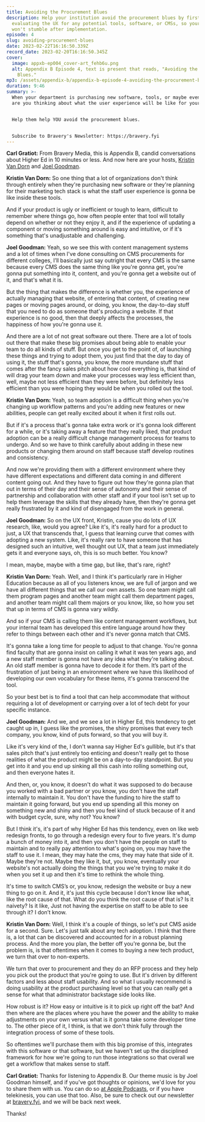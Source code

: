 ```yaml
---
title: Avoiding the Procurement Blues
description: Help your institution avoid the procurement blues by first
  evaluating the UX for any potential tools, software, or CMSs, so your staff
  won't stumble after implementation.
episode: 4
slug: avoiding-procurement-blues
date: 2023-02-22T16:16:50.339Z
record_date: 2023-02-20T16:16:50.345Z
cover:
  image: appxb-ep004_cover-art_fehb6u.png
  alt: Appendix B Episode 4, text is present that reads, "Avoiding the Procurement
    Blues."
mp3: /assets/appendix-b/appendix-b-episode-4-avoiding-the-procurement-blues.mp3
duration: 9:46
summary: >-
  When your department is purchasing new software, tools, or maybe even a CMS,
  are you thinking about what the user experience will be like for your staff? 


  Help them help YOU avoid the procurement blues.


  S﻿ubscribe to Bravery's Newsletter: https://bravery.fyi
---
```

**Carl Gratiot:** From Bravery Media, this is Appendix B, candid conversations about Higher Ed in 10 minutes or less. And now here are your hosts, [Kristin Van Dorn](https://www.linkedin.com/in/kristinvandorn/) and [Joel Goodman](https://www.linkedin.com/in/joelgoodman/). 

**Kristin Van Dorn:** So one thing that a lot of organizations don't think through entirely when they're purchasing new software or they're planning for their marketing tech stack is what the staff user experience is gonna be like inside these tools.

And if your product is ugly or inefficient or tough to learn, difficult to remember where things go, how often people enter that tool will totally depend on whether or not they enjoy it, and if the experience of updating a component or moving something around is easy and intuitive, or if it's something that's unadjustable and challenging.

**Joel Goodman:** Yeah, so we see this with content management systems and a lot of times when I've done consulting on CMS procurements for different colleges, I’ll basically just say outright that every CMS is the same because every CMS does the same thing like you're gonna get, you're gonna put something into it, content, and you're gonna get a website out of it, and that's what it is.

But the thing that makes the difference is whether you, the experience of actually managing that website, of entering that content, of creating new pages or moving pages around, or doing, you know, the day-to-day stuff that you need to do as someone that's producing a website. If that experience is no good, then that deeply affects the processes, the happiness of how you're gonna use it.

And there are a lot of not great software out there. There are a lot of tools out there that make these big promises about being able to enable your team to do all kinds of stuff. But once you get to the point of, of launching these things and trying to adopt them, you just find that the day to day of using it, the stuff that's gonna, you know, the more mundane stuff that comes after the fancy sales pitch about how cool everything is, that kind of will drag your team down and make your processes way less efficient than, well, maybe not less efficient than they were before, but definitely less efficient than you were hoping they would be when you rolled out the tool.

**Kristin Van Dorn:** Yeah, so team adoption is a difficult thing when you're changing up workflow patterns and you're adding new features or new abilities, people can get really excited about it when it first rolls out.

But if it's a process that's gonna take extra work or it's gonna look different for a while, or it's taking away a feature that they really liked, that product adoption can be a really difficult change management process for teams to undergo. And so we have to think carefully about adding in these new products or changing them around on staff because staff develop routines and consistency.

And now we're providing them with a different environment where they have different expectations and different data coming in and different content going out. And they have to figure out how they're gonna plan that out in terms of their day and their sense of autonomy and their sense of partnership and collaboration with other staff and if your tool isn't set up to help them leverage the skills that they already have, then they're gonna get really frustrated by it and kind of disengaged from the work in general.

**Joel Goodman:** So on the UX front, Kristin, cause you do lots of UX research, like, would you agree? Like it's, it's really hard for a product to just, a UX that transcends that, I guess that learning curve that comes with adopting a new system. Like, it's really rare to have someone that has designed such an intuitive, well thought out UX, that a team just immediately gets it and everyone says, oh, this is so much better. You know?

I mean, maybe, maybe with a time gap, but like, that's rare, right? 

**Kristin Van Dorn:** Yeah. Well, and I think it's particularly rare in Higher Education because as all of you listeners know, we are full of jargon and we have all different things that we call our own assets. So one team might call them program pages and another team might call them department pages, and another team might call them majors or you know, like, so how you set that up in terms of CMS is gonna vary wildly. 

And so if your CMS is calling them like content management workflows, but your internal team has developed this entire language around how they refer to things between each other and it's never gonna match that CMS.

It's gonna take a long time for people to adjust to that change. You're gonna find faculty that are gonna insist on calling it what it was ten years ago, and a new staff member is gonna not have any idea what they're talking about. An old staff member is gonna have to decode it for them. It’s part of the frustration of just being in an environment where we have this likelihood of developing our own vocabulary for these items, it's gonna transcend the tool.

So your best bet is to find a tool that can help accommodate that without requiring a lot of development or carrying over a lot of tech debt for your specific instance.

**Joel Goodman:** And we, and we see a lot in Higher Ed, this tendency to get caught up in, I guess like the promises, the shiny promises that every tech company, you know, kind of puts forward, so that you will buy it.

Like it's very kind of the, I don't wanna say Higher Ed's gullible, but it's that sales pitch that's just entirely too enticing and doesn't really get to those realities of what the product might be on a day-to-day standpoint. But you get into it and you end up sinking all this cash into rolling something out, and then everyone hates it.

And then, or, you know, it doesn't do what it was supposed to do because you worked with a bad partner or you know, you don't have the staff internally to maintain it. You don't have the funding to hire the staff to maintain it going forward, but you end up spending all this money on something new and shiny and then you feel kind of stuck because of it and with budget cycle, sure, why not? You know? 

But I think it's, it's part of why Higher Ed has this tendency, even on like web redesign fronts, to go through a redesign every four to five years. It's dump a bunch of money into it, and then you don't have the people on staff to maintain and to really pay attention to what's going on, you may have the staff to use it. I mean, they may hate the cms, they may hate that side of it. Maybe they're not. Maybe they like it, but, you know, eventually your website's not actually doing the things that you we're trying to make it do when you set it up and then it's time to rethink the whole thing.

It's time to switch CMS’s or, you know, redesign the website or buy a new thing to go on it. And it, it's just this cycle because I don't know like what, like the root cause of that. What do you think the root cause of that is? Is it naivety? Is it like, Just not having the expertise on staff to be able to see through it? I don’t know.

**Kristin Van Dorn:** Well, I think it's a couple of things, so let's put CMS aside for a second. Sure. Let's just talk about any tech adoption. I think that there is, a lot that can be discovered and accounted for in a robust planning process. And the more you plan, the better off you're gonna be, but the problem is, is that oftentimes when it comes to buying a new tech product, we turn that over to non-experts.

We turn that over to procurement and they do an RFP process and they help you pick out the product that you're going to use. But it's driven by different factors and less about staff usability. And so what I usually recommend is doing usability at the product purchasing level so that you can really get a sense for what that administrator backstage side looks like.

How robust is it? How easy or intuitive is it to pick up right off the bat? And then where are the places where you have the power and the ability to make adjustments on your own versus what is it gonna take some developer time to. The other piece of it, I think, is that we don't think fully through the integration process of some of these tools.

So oftentimes we'll purchase them with this big promise of this, integrates with this software or that software, but we haven't set up the disciplined framework for how we're going to run those integrations so that overall we get a workflow that makes sense to staff.

**Carl Gratiot:** Thanks for listening to Appendix B. Our theme music is by Joel Goodman himself, and if you've got thoughts or opinions, we'd love for you to share them with us. You can do so [at Apple Podcasts](https://podcasts.apple.com/us/podcast/appendix-b/id1672064420), or if you have telekinesis, you can use that too. Also, be sure to check out our newsletter at [bravery.fyi](https://bravery.fyi), and we will be back next week.

Thanks!